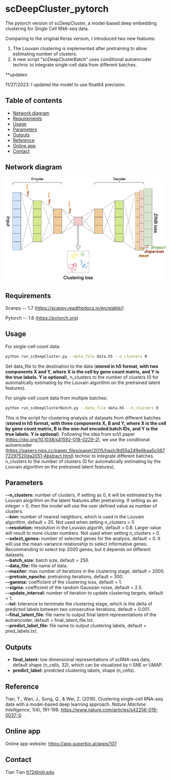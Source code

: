# scDeepCluster_pytorch


The pytorch version of scDeepCluster, a model-based deep embedding clustering for Single Cell RNA-seq data. <br/>

Comparing to the original Keras version, I introduced two new features:<br/>
1. The Louvain clustering is implemented after pretraining to allow estimating number of clusters.<br/>
2. A new script "scDeepClusterBatch" uses conditional autoencoder technic to integrate single-cell data from different batches.<br/>

**updates:

11/27/2023: I updated the model to use float64 precision.

## Table of contents
- [Network diagram](#diagram)
- [Requirements](#requirements)
- [Usage](#usage)
- [Parameters](#parameters)
- [Outputs](#outputs)
- [Reference](#reference)
- [Online app](#app)
- [Contact](#contact)

## <a name="diagram"></a>Network diagram
![alt text](https://github.com/ttgump/scDeepCluster_pytorch/blob/main/network.png?raw=True)

## <a name="requirements"></a>Requirements

Scanpy -- 1.7 (https://scanpy.readthedocs.io/en/stable/)

Pytorch -- 1.8 (https://pytorch.org)

## <a name="usage"></a>Usage

For single-cell count data:

```sh
python run_scDeepCluster.py --data_file data.h5 --n_clusters 0
```

Set data_file to the destination to the data (**stored in h5 format, with two components X and Y, where X is the cell by gene count matrix, and Y is the true labels. Y is optional**), n_clusters to the number of clusters (0 for automatically estimating by the Louvain algorithm on the pretrained latent features).

For single-cell count data from multiple batches:

```sh
python run_scDeepClusterBatch.py --data_file data.h5 --n_clusters 0
```

This is the script for clustering analysis of datasets from different batches (**stored in h5 format, with three components X, B and Y, where X is the cell by gene count matrix, B is the one-hot encoded batch IDs, and Y is the true labels. Y is optional**). Following the idea from scVI paper (https://doi.org/10.1038/s41592-018-0229-2), we use the conditional autoencoder (https://papers.nips.cc/paper_files/paper/2015/hash/8d55a249e6baa5c06772297520da2051-Abstract.html) technic to integrate different batches. n_clusters to the number of clusters (0 for automatically estimating by the Louvain algorithm on the pretrained latent features).

## <a name="parameters"></a>Parameters

**--n_clusters:** number of clusters, if setting as 0, it will be estimated by the Louvain alogrithm on the latent features after pretraining. If setting as an integer > 0, then the model will use the user defined value as number of clusters.<br/>
**--knn:** number of nearest neighbors, which is used in the Louvain algorithm, default = 20. Not used when setting n_clusters > 0<br/>
**--resolution:** resolution in the Louvain algorith, default = 0.8. Larger value will result to more cluster numbers. Not used when setting n_clusters > 0.<br/>
**--select_genes:** number of selected genes for the analysis, default = 0. It will use the mean-variance relationship to select informative genes. Recommending to select top 2000 genes, but it depends on different datasets.<br/>
**--batch_size:** batch size, default = 256.<br/>
**--data_file:** file name of data.<br/>
**--maxiter:** max number of iterations in the clustering stage, default = 2000.<br/>
**--pretrain_epochs:** pretraining iterations, default = 300.<br/>
**--gamma:** coefficient of the clustering loss, default = 1.<br/>
**--sigma:** coefficient of the random Gaussian noise, default = 2.5.<br/>
**--update_interval:** number of iteration to update clustering targets, default = 1.<br/>
**--tol:** tolerance to terminate the clustering stage, which is the delta of predicted labels between two consecutive iterations, default = 0.001.<br/>
**--final_latent_file:** file name to output final latent representations of the autoencoder, default = final_latent_file.txt.<br/>
**--predict_label_file:** file name to output clustering labels, default = pred_labels.txt.<br/>

## <a name="outputs"></a>Outputs

- **final_latent:** low dimensional representations of scRNA-seq data, default shape (n_cells, 32), which can be visualized by t-SNE or UMAP.<br/>
- **predict_label:** predicted clustering labels, shape (n_cells).<br/>

## <a name="reference"></a>Reference

Tian, T., Wan, J., Song, Q., & Wei, Z. (2019). Clustering single-cell RNA-seq data with a model-based deep learning approach. *Nature Machine Intelligence*, 1(4), 191-198. https://www.nature.com/articles/s42256-019-0037-0.

## <a name="app"></a>Online app

Online app website: https://app.superbio.ai/apps/107

## <a name="contact"></a>Contact

Tian Tian tt72@njit.edu
